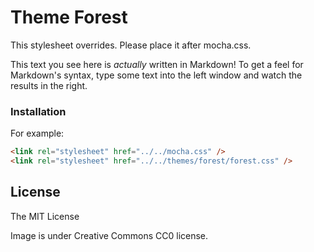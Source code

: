 # Theme Forest

This stylesheet overrides. Please place it after mocha.css.

This text you see here is *actually* written in Markdown! To get a feel for Markdown's syntax, type some text into the left window and watch the results in the right.

### Installation

For example:
```html
<link rel="stylesheet" href="../../mocha.css" />
<link rel="stylesheet" href="../../themes/forest/forest.css" />
```

License
----
The MIT License

Image is under Creative Commons CC0 license.
